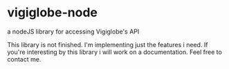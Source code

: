 # vigiglobe-node
a nodeJS library for accessing Vigiglobe's API

This library is not finished. I'm implementing just the features i need. If you're interesting by this library i will work on a documentation. Feel free to contact me.
